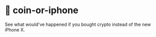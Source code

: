 # :iphone: coin-or-iphone

See what would've happened if you bought crypto instead of the new iPhone X.

